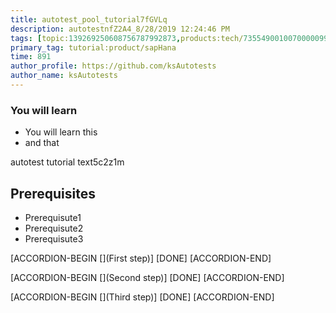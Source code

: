 ```yaml
---
title: autotest_pool_tutorial7fGVLq
description: autotestnfZ2A4_8/28/2019 12:24:46 PM
tags: [topic:139269250608756787992873,products:tech/73554900100700000996,tutorial:experience/advanced]
primary_tag: tutorial:product/sapHana
time: 891
author_profile: https://github.com/ksAutotests
author_name: ksAutotests
---
```

### You will learn
- You will learn this
- and that

autotest tutorial text5c2z1m

## Prerequisites
- Prerequisute1
- Prerequisute2
- Prerequisute3

[ACCORDION-BEGIN [](First step)]
[DONE]
[ACCORDION-END]

[ACCORDION-BEGIN [](Second step)]
[DONE]
[ACCORDION-END]

[ACCORDION-BEGIN [](Third step)]
[DONE]
[ACCORDION-END]

